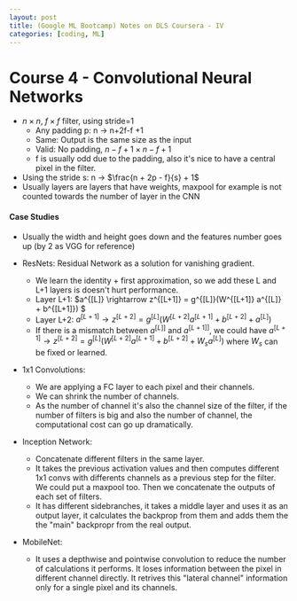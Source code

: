 ```yaml
---
layout: post
title: (Google ML Bootcamp) Notes on DLS Coursera - IV
categories: [coding, ML]
---
```



# Course 4 - Convolutional Neural Networks

* $n \times n$, $f \times f$ filter, using stride=1
    * Any padding p: n -> n+2f-f +1
    * Same: Output is the same size as the input 
    * Valid: No padding, $n - f +1 \times n - f + 1$
    * f is usually odd due to the padding, also it's nice to have a central pixel in the filter.
* Using the stride s: n -> $\frac{n + 2p - f}{s} + 1$
* Usually layers are layers that have weights, maxpool for example is not counted towards the number of layer in the CNN


#### Case Studies

* Usually the width and height goes down and the features number goes up (by 2 as VGG for reference)
* ResNets: Residual Network as a solution for vanishing gradient.
    * We learn the identity + first approximation, so  we add these L and L+1 layers is doesn't hurt performance.
    * Layer L+1: $a^{[L]} \rightarrow z^{[L+1]} = g^{[L]}(W^{[L+1]} a^{[L]} + b^{[L+1]}) $
    * Layer L+2:  $a^{[L+1]} \rightarrow z^{[L+2]} = g^{[L]}(W^{[L+2]} a^{[L+1]} + b^{[L+2]} + a^{[L]})$
    * If there is a mismatch between $a^{[L]]}$ and $a^{[L+1]]}$, we could have  $a^{[L+1]} \rightarrow z^{[L+2]} = g^{[L]}(W^{[L+2]} a^{[L+1]} + b^{[L+2]} + W_s a^{[L]})$ where $W_s$ can be fixed or learned.

* 1x1 Convolutions: 
    * We are applying a FC layer to each pixel and their channels.
    * We can shrink the number of channels.
    * As the number of channel it's also the channel size of the filter, if the number of filters is big and also the number of channel, the computational cost can go up dramatically. 

* Inception Network:
    *  Concatenate different filters in the same layer.  
    * It takes the previous activation values and then computes different 1x1 convs with differents channels as a previous step for the filter. We could put a maxpool too. Then we concatenate the outputs of each set of filters.
    * It has different sidebranches, it takes a middle layer and uses it as an output layer, it calculates the backprop from them and adds them the the "main" backpropr from the real output.

* MobileNet:
    * It uses a depthwise and pointwise convolution to reduce the number of calculations it performs. It loses information between the pixel in different channel directly. It retrives this "lateral channel" information only for a single pixel and its channels.


